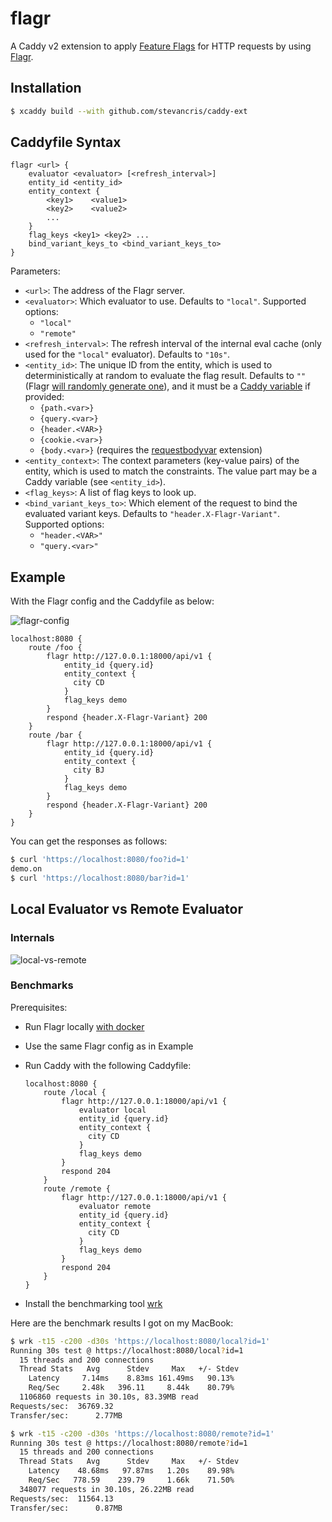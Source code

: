 # flagr

A Caddy v2 extension to apply [Feature Flags][1] for HTTP requests by using [Flagr][2].


## Installation

```bash
$ xcaddy build --with github.com/stevancris/caddy-ext
```

## Caddyfile Syntax

```
flagr <url> {
    evaluator <evaluator> [<refresh_interval>]
    entity_id <entity_id>
    entity_context {
        <key1>    <value1>
        <key2>    <value2>
        ...
    }
    flag_keys <key1> <key2> ...
    bind_variant_keys_to <bind_variant_keys_to>
}
```

Parameters:

- `<url>`: The address of the Flagr server.
- `<evaluator>`: Which evaluator to use. Defaults to `"local"`. Supported options:
    + `"local"`
    + `"remote"`
- `<refresh_interval>`: The refresh interval of the internal eval cache (only used for the `"local"` evaluator). Defaults to `"10s"`.
- `<entity_id>`: The unique ID from the entity, which is used to deterministically at random to evaluate the flag result. Defaults to `""` (Flagr [will randomly generate one][3]), and it must be a [Caddy variable][4] if provided:
    + `{path.<var>}`
    + `{query.<var>}`
    + `{header.<VAR>}`
    + `{cookie.<var>}`
    + `{body.<var>}` (requires the [requestbodyvar](https://github.com/RussellLuo/caddy-ext/tree/master/requestbodyvar) extension)
- `<entity_context>`: The context parameters (key-value pairs) of the entity, which is used to match the constraints. The value part may be a Caddy variable (see `<entity_id>`).
- `<flag_keys>`: A list of flag keys to look up.
- `<bind_variant_keys_to>`: Which element of the request to bind the evaluated variant keys. Defaults to `"header.X-Flagr-Variant"`. Supported options:
    + `"header.<VAR>"`
    + `"query.<var>"`


## Example

With the Flagr config and the Caddyfile as below:

![flagr-config](flagr-config.png)

```
localhost:8080 {
    route /foo {
        flagr http://127.0.0.1:18000/api/v1 {
            entity_id {query.id}
            entity_context {
              city CD
            }
            flag_keys demo
        }
        respond {header.X-Flagr-Variant} 200
    }
    route /bar {
        flagr http://127.0.0.1:18000/api/v1 {
            entity_id {query.id}
            entity_context {
              city BJ
            }
            flag_keys demo
        }
        respond {header.X-Flagr-Variant} 200
    }
}
```

You can get the responses as follows:

```bash
$ curl 'https://localhost:8080/foo?id=1'
demo.on
$ curl 'https://localhost:8080/bar?id=1'
```


## Local Evaluator vs Remote Evaluator

### Internals

![local-vs-remote](local-vs-remote.png)

### Benchmarks

Prerequisites:

- Run Flagr locally [with docker][5]
- Use the same Flagr config as in Example
- Run Caddy with the following Caddyfile:

    ```
    localhost:8080 {
        route /local {
            flagr http://127.0.0.1:18000/api/v1 {
                evaluator local
                entity_id {query.id}
                entity_context {
                  city CD
                }
                flag_keys demo
            }
            respond 204
        }
        route /remote {
            flagr http://127.0.0.1:18000/api/v1 {
                evaluator remote
                entity_id {query.id}
                entity_context {
                  city CD
                }
                flag_keys demo
            }
            respond 204
        }
    }
    ```
- Install the benchmarking tool [wrk][6]

Here are the benchmark results I got on my MacBook:

```bash
$ wrk -t15 -c200 -d30s 'https://localhost:8080/local?id=1'
Running 30s test @ https://localhost:8080/local?id=1
  15 threads and 200 connections
  Thread Stats   Avg      Stdev     Max   +/- Stdev
    Latency     7.14ms    8.83ms 161.49ms   90.13%
    Req/Sec     2.48k   396.11     8.44k    80.79%
  1106860 requests in 30.10s, 83.39MB read
Requests/sec:  36769.32
Transfer/sec:      2.77MB
```
```bash
$ wrk -t15 -c200 -d30s 'https://localhost:8080/remote?id=1'
Running 30s test @ https://localhost:8080/remote?id=1
  15 threads and 200 connections
  Thread Stats   Avg      Stdev     Max   +/- Stdev
    Latency    48.68ms   97.87ms   1.20s    89.98%
    Req/Sec   778.59    239.79     1.66k    71.50%
  348077 requests in 30.10s, 26.22MB read
Requests/sec:  11564.13
Transfer/sec:      0.87MB
```


[1]: https://martinfowler.com/articles/feature-toggles.html
[2]: https://github.com/openflagr/flagr
[3]: https://openflagr.github.io/flagr/api_docs/#operation/postEvaluation
[4]: https://caddyserver.com/docs/caddyfile/concepts#placeholders
[5]: https://openflagr.github.io/flagr/#/home?id=run
[6]: https://github.com/wg/wrk
